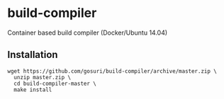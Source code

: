 # build-compiler

Container based build compiler (Docker/Ubuntu 14.04)

## Installation

    wget https://github.com/gosuri/build-compiler/archive/master.zip \
      unzip master.zip \
      cd build-compiler-master \
      make install
